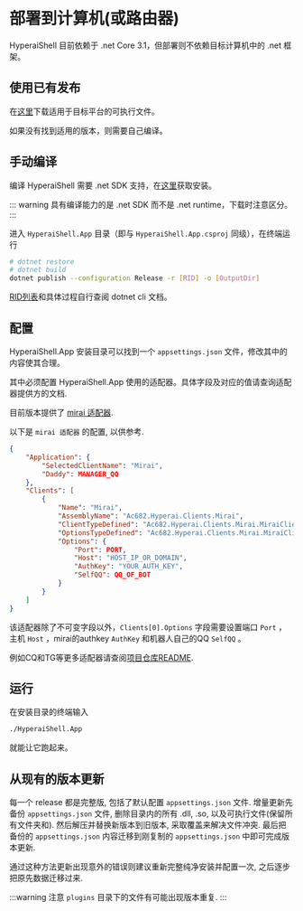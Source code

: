 # 部署到计算机(或路由器)

HyperaiShell 目前依赖于 .net Core 3.1，但部署则不依赖目标计算机中的 .net 框架。

## 使用已有发布

在[这里](https://github.com/theGravityLab/HyperaiShell/releases)下载适用于目标平台的可执行文件。

如果没有找到适用的版本，则需要自己编译。

## 手动编译

编译 HyperaiShell 需要 .net SDK 支持，在[这里](https://dotnet.microsoft.com)获取安装。

::: warning
具有编译能力的是 .net SDK 而不是 .net runtime，下载时注意区分。
:::

进入 `HyperaiShell.App` 目录（即与 `HyperaiShell.App.csproj` 同级），在终端运行
```sh
# dotnet restore
# dotnet build
dotnet publish --configuration Release -r [RID] -o [OutputDir]
```
[RID列表](https://docs.microsoft.com/en-us/dotnet/core/rid-catalog)和具体过程自行查阅 dotnet cli 文档。

## 配置

HyperaiShell.App 安装目录可以找到一个 `appsettings.json` 文件，修改其中的内容使其合理。

其中必须配置 HyperaiShell.App 使用的适配器。具体字段及对应的值请查询适配器提供方的文档.

目前版本提供了 [mirai 适配器](https://github.com/ac682/Ac682.Hyperai.Clients.Mirai).

以下是 `mirai 适配器` 的配置, 以供参考.

```json
{
	"Application": {
		"SelectedClientName": "Mirai",
		"Daddy": MANAGER_QQ
	},
	"Clients": [
		{
			"Name": "Mirai",
			"AssemblyName": "Ac682.Hyperai.Clients.Mirai",
			"ClientTypeDefined": "Ac682.Hyperai.Clients.Mirai.MiraiClient",
			"OptionsTypeDefined": "Ac682.Hyperai.Clients.Mirai.MiraiClientOptions",
			"Options": {
				"Port": PORT,
				"Host": "HOST_IP_OR_DOMAIN",
				"AuthKey": "YOUR_AUTH_KEY",
				"SelfQQ": QQ_OF_BOT
			}
		}
	]
}
```

该适配器除了不可变字段以外，`Clients[0].Options` 字段需要设置端口 `Port` ，主机 `Host` ，mirai的authkey `AuthKey` 和机器人自己的QQ `SelfQQ` 。

例如CQ和TG等更多适配器请查阅[项目仓库README](https://github.com/theGravityLab/HyperaiShell/).

## 运行

在安装目录的终端输入
```sh
./HyperaiShell.App
```
就能让它跑起来。

## 从现有的版本更新

每一个 release 都是完整版, 包括了默认配置 `appsettings.json` 文件. 增量更新先备份 `appsettings.json` 文件, 删除目录内的所有 .dll, .so, 以及可执行文件(保留所有文件夹和). 然后解压并替换新版本到旧版本, 采取覆盖来解决文件冲突. 最后把备份的 `appsettings.json` 内容迁移到刚复制的 `appsettings.json` 中即可完成版本更新.

通过这种方法更新出现意外的错误则建议重新完整纯净安装并配置一次, 之后逐步把原先数据迁移过来. 

:::warning
注意 `plugins` 目录下的文件有可能出现版本重复.
:::